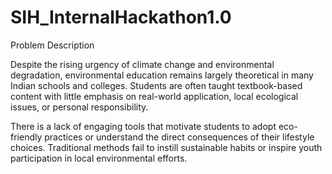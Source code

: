 # SIH_InternalHackathon1.0

Problem Description

Despite the rising urgency of climate change and environmental degradation, environmental education remains largely theoretical in many Indian schools and colleges. Students are often taught textbook-based content with little emphasis on real-world application, local ecological issues, or personal responsibility.

There is a lack of engaging tools that motivate students to adopt eco-friendly practices or understand the direct consequences of their lifestyle choices. Traditional methods fail to instill sustainable habits or inspire youth participation in local environmental efforts.
